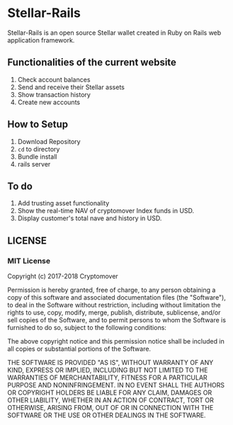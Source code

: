 # Stellar-Rails  
Stellar-Rails is an open source Stellar wallet created in  Ruby on Rails web application framework. 

## Functionalities of the current website
  1. Check account balances
  2. Send and receive their Stellar assets
  3. Show transaction history
  4. Create new accounts
  
## How to Setup
  1. Download Repository  
  2. `cd` to directory  
  3.  Bundle install  
  4. rails server
  
## To do
  1. Add trusting asset functionality
  2. Show the real-time NAV of cryptomover Index funds in USD.
  3. Display customer's total nave and history in USD.

## LICENSE

### MIT License

Copyright (c) 2017-2018 Cryptomover

Permission is hereby granted, free of charge, to any person obtaining a copy
of this software and associated documentation files (the "Software"), to deal
in the Software without restriction, including without limitation the rights
to use, copy, modify, merge, publish, distribute, sublicense, and/or sell
copies of the Software, and to permit persons to whom the Software is
furnished to do so, subject to the following conditions:

The above copyright notice and this permission notice shall be included in all
copies or substantial portions of the Software.

THE SOFTWARE IS PROVIDED "AS IS", WITHOUT WARRANTY OF ANY KIND, EXPRESS OR
IMPLIED, INCLUDING BUT NOT LIMITED TO THE WARRANTIES OF MERCHANTABILITY,
FITNESS FOR A PARTICULAR PURPOSE AND NONINFRINGEMENT. IN NO EVENT SHALL THE
AUTHORS OR COPYRIGHT HOLDERS BE LIABLE FOR ANY CLAIM, DAMAGES OR OTHER
LIABILITY, WHETHER IN AN ACTION OF CONTRACT, TORT OR OTHERWISE, ARISING FROM,
OUT OF OR IN CONNECTION WITH THE SOFTWARE OR THE USE OR OTHER DEALINGS IN THE
SOFTWARE.

